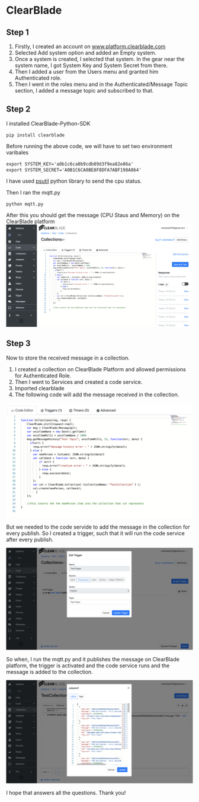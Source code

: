 # ClearBlade

## Step 1

1. Firstly, I created an account on www.platform.clearblade.com
2. Selected Add system option and added an Empty system. 
3. Once a system is created, I selected that system. In the gear near the system name, I got System Key and System Secret from there.
4. Then I added a user from the Users menu and granted him Authenticated role.
5. Then I went in the roles menu and in the Authenticated/Message Topic section, I added a message topic and subscribed to that.


## Step 2

I installed ClearBlade-Python-SDK

	pip install clearblade

Before running the above code, we will have to set two environment varibales

	export SYSTEM_KEY='a0b1c6ca0b9cdb89d3f9ea82e86a'
	export SYSTEM_SECRET='A0B1C6CA0BE8F8DFA7ABF198A864'

I have used [psutil](https://psutil.readthedocs.io/en/latest/) python library to send the cpu status.

Then I ran the mqtt.py

	python mqtt.py
	

After this you should get the message (CPU Staus and Memory) on the ClearBlade platform
![Messages](./Message.png)

## Step 3

Now to store the received message in a collection.
1. I created a collection on ClearBlade Platform and allowed permissions for Authenticated Role.
2. Then I went to Services and created a code service.
3. Imported clearblade
4. The following code will add the message received in the collection.

![Code Service](https://github.com/mehtasahil31/ClearBlade/blob/master/Code%20Service.png?raw=true)

But we needed to the code servide to add the message in the collection for every publish.
So I created a trigger, such that it will run the code service after every publish.

![Trigger](./Trigger.png)

So when, I run the mqtt.py and it publishes the message on ClearBlade platform, the trigger is activated and the code service runs and the message is added to the collection.

![Collection](./Collection.png)

I hope that answers all the questions. Thank you!
